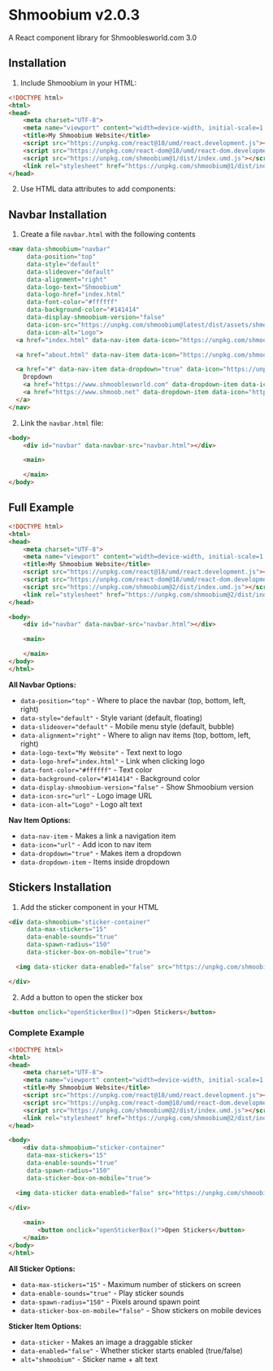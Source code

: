 # Shmoobium v2.0.3

A React component library for Shmooblesworld.com 3.0

## Installation

1. Include Shmoobium in your HTML:
```html
<!DOCTYPE html>
<html>
<head>
    <meta charset="UTF-8">
    <meta name="viewport" content="width=device-width, initial-scale=1.0">
    <title>My Shmoobium Website</title>
    <script src="https://unpkg.com/react@18/umd/react.development.js"></script>
    <script src="https://unpkg.com/react-dom@18/umd/react-dom.development.js"></script>
    <script src="https://unpkg.com/shmoobium@1/dist/index.umd.js"></script>
    <link rel="stylesheet" href="https://unpkg.com/shmoobium@1/dist/index.css">
</head>
```

2. Use HTML data attributes to add components:

## Navbar Installation

1. Create a file `navbar.html` with the following contents

```html
<nav data-shmoobium="navbar"
     data-position="top"
     data-style="default"
     data-slideover="default"
     data-alignment="right"
     data-logo-text="Shmoobium"
     data-logo-href="index.html"
     data-font-color="#ffffff"
     data-background-color="#141414"
     data-display-shmoobium-version="false"
     data-icon-src="https://unpkg.com/shmoobium@latest/dist/assets/shmoobium.webp"
     data-icon-alt="Logo">
  <a href="index.html" data-nav-item data-icon="https://unpkg.com/shmoobium@latest/dist/assets/shmoobium.webp">Home</a>

  <a href="about.html" data-nav-item data-icon="https://unpkg.com/shmoobium@latest/dist/assets/shmoobium.webp">About</a>

  <a href="#" data-nav-item data-dropdown="true" data-icon="https://unpkg.com/shmoobium@latest/dist/assets/shmoobium.webp">
    Dropdown
    <a href="https://www.shmooblesworld.com" data-dropdown-item data-icon="https://unpkg.com/shmoobium@latest/dist/assets/shmoobium.webp">Shmooblesworld.com</a>
    <a href="https://www.shmoob.net" data-dropdown-item data-icon="https://unpkg.com/shmoobium@latest/dist/assets/shmoobium.webp">Shmoob.net</a>
  </a>
</nav>
```

2. Link the `navbar.html` file:

```html
<body>
    <div id="navbar" data-navbar-src="navbar.html"></div> 

    <main>

    </main>
</body>
```

## Full Example

```html
<!DOCTYPE html>
<html>
<head>
    <meta charset="UTF-8">
    <meta name="viewport" content="width=device-width, initial-scale=1.0">
    <title>My Shmoobium Website</title>
    <script src="https://unpkg.com/react@18/umd/react.development.js"></script>
    <script src="https://unpkg.com/react-dom@18/umd/react-dom.development.js"></script>
    <script src="https://unpkg.com/shmoobium@2/dist/index.umd.js"></script>
    <link rel="stylesheet" href="https://unpkg.com/shmoobium@2/dist/index.css">
</head>

<body>
    <div id="navbar" data-navbar-src="navbar.html"></div> 

    <main>

    </main>
</body>
</html>
```

**All Navbar Options:**
- `data-position="top"` - Where to place the navbar (top, bottom, left, right)
- `data-style="default"` - Style variant (default, floating)
- `data-slideover="default"` - Mobile menu style (default, bubble)
- `data-alignment="right"` - Where to align nav items (top, bottom, left, right)
- `data-logo-text="My Website"` - Text next to logo
- `data-logo-href="index.html"` - Link when clicking logo
- `data-font-color="#ffffff"` - Text color
- `data-background-color="#141414"` - Background color
- `data-display-shmoobium-version="false"` - Show Shmoobium version
- `data-icon-src="url"` - Logo image URL
- `data-icon-alt="Logo"` - Logo alt text

**Nav Item Options:**
- `data-nav-item` - Makes a link a navigation item
- `data-icon="url"` - Add icon to nav item
- `data-dropdown="true"` - Makes item a dropdown
- `data-dropdown-item` - Items inside dropdown

## Stickers Installation

1. Add the sticker component in your HTML

```html
<div data-shmoobium="sticker-container"
     data-max-stickers="15"
     data-enable-sounds="true"
     data-spawn-radius="150"
     data-sticker-box-on-mobile="true">

  <img data-sticker data-enabled="false" src="https://unpkg.com/shmoobium@latest/dist/assets/shmoobium.webp" alt="Shmoobium">

</div>
```

2. Add a button to open the sticker box

```html
<button onclick="openStickerBox()">Open Stickers</button>
```

### Complete Example


```html
<!DOCTYPE html>
<html>
<head>
    <meta charset="UTF-8">
    <meta name="viewport" content="width=device-width, initial-scale=1.0">
    <title>My Shmoobium Website</title>
    <script src="https://unpkg.com/react@18/umd/react.development.js"></script>
    <script src="https://unpkg.com/react-dom@18/umd/react-dom.development.js"></script>
    <script src="https://unpkg.com/shmoobium@2/dist/index.umd.js"></script>
    <link rel="stylesheet" href="https://unpkg.com/shmoobium@2/dist/index.css">
</head>

<body>
    <div data-shmoobium="sticker-container"
     data-max-stickers="15"
     data-enable-sounds="true"
     data-spawn-radius="150"
     data-sticker-box-on-mobile="true">

  <img data-sticker data-enabled="false" src="https://unpkg.com/shmoobium@latest/dist/assets/shmoobium.webp" alt="Shmoobium">
  
</div>

    <main>
        <button onclick="openStickerBox()">Open Stickers</button>
    </main>
</body>
</html>
```

**All Sticker Options:**
- `data-max-stickers="15"` - Maximum number of stickers on screen
- `data-enable-sounds="true"` - Play sticker sounds
- `data-spawn-radius="150"` - Pixels around spawn point
- `data-sticker-box-on-mobile="false"` - Show stickers on mobile devices

**Sticker Item Options:**
- `data-sticker` - Makes an image a draggable sticker
- `data-enabled="false"` - Whether sticker starts enabled (true/false)
- `alt="shmoobium"` - Sticker name + alt text